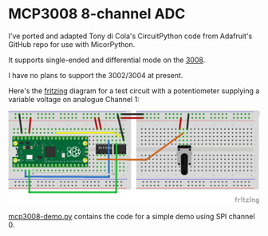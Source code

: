 # MCP3008 8-channel ADC

I've ported and adapted Tony di Cola's CircuitPython code from Adafruit's GitHub repo for use with MicorPython.

It supports single-ended and differential mode on the [3008](https://www.adafruit.com/product/856).

I have no plans to support the 3002/3004 at present.

Here's the [fritzing](https://fritzing.org/) diagram for a test circuit with a potentiometer supplying a
variable voltage on analogue Channel 1:

![MCP3008 with Potentiometer](img/mcp3008_bb.png)

[mcp3008-demo.py](../src/pico_code/pico/mcp3008-demo.py) contains the code for a simple demo using SPI channel 0.


    